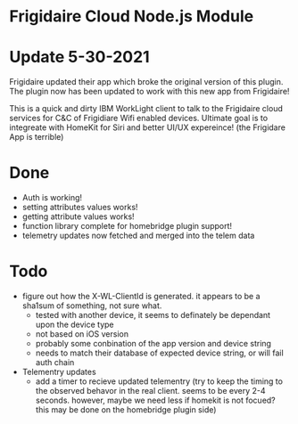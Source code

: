 # Frigidaire Cloud Node.js Module

# Update 5-30-2021
Frigidaire updated their app which broke the original version of this plugin. The plugin now has been updated to work with this new app from Frigidaire!

This is a quick and dirty IBM WorkLight client to talk to the Frigidaire cloud services for C&C of Frigidiare Wifi enabled devices.  Ultimate goal is to integreate with HomeKit for Siri and better UI/UX expereince!  (the Frigidare App is terrible)

# Done
* Auth is working!
* setting attributes values works!
* getting attribute values works!
* function library complete for homebridge plugin support!
* telemetry updates now fetched and merged into the telem data

# Todo
* figure out how the X-WL-ClientId is generated.  it appears to be a sha1sum of something, not sure what.  
  * tested with another device, it seems to definately be dependant upon the device type
  * not based on iOS version
  * probably some conbination of the app version and device string
  * needs to match their database of expected device string, or will fail auth chain
* Telementry updates
  * add a timer to recieve updated telementry (try to keep the timing to the observed behavor in the real client.  seems to be every 2-4 seconds.  however, maybe we need less if homekit is not focued?  this may be done on the homebridge plugin side)
